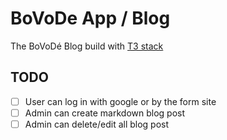 # BoVoDe App / Blog
The BoVoDé Blog build with [T3 stack](https://create.t3.gg/)

## TODO

- [ ] User can log in with google or by the form site
- [ ] Admin can create markdown blog post
- [ ] Admin can delete/edit all blog post